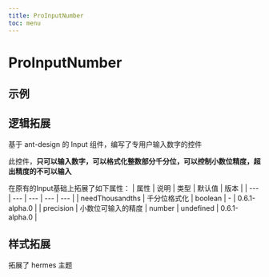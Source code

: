 ```yaml
---
title: ProInputNumber
toc: menu
---
```


# ProInputNumber

## 示例
<code src="../../packages/antd-ext/examples/ProInputNumber"></code>

## 逻辑拓展
基于 ant-design 的 Input 组件，编写了专用户输入数字的控件

此控件，**只可以输入数字，可以格式化整数部分千分位，可以控制小数位精度，超出精度的不可以输入**

在原有的Input基础上拓展了如下属性：
| 属性 | 说明 | 类型 | 默认值 | 版本 |
| --- | --- | --- | --- | --- |
| needThousandths | 千分位格式化 | boolean | - | 0.6.1-alpha.0 |
| precision | 小数位可输入的精度 | number | undefined | 0.6.1-alpha.0 |


## 样式拓展
拓展了 hermes 主题
